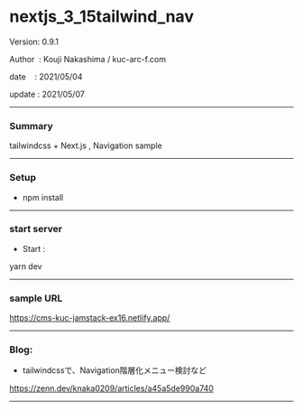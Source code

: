 ﻿# nextjs_3_15tailwind_nav

 Version: 0.9.1

 Author  : Kouji Nakashima / kuc-arc-f.com

 date    : 2021/05/04

 update  : 2021/05/07

***
### Summary

tailwindcss + Next.js , Navigation sample

***
### Setup

* npm install

***
### start server
* Start :

yarn dev

***
### sample URL

https://cms-kuc-jamstack-ex16.netlify.app/

***
### Blog:

* tailwindcssで、Navigation階層化メニュー検討など

https://zenn.dev/knaka0209/articles/a45a5de990a740

***

